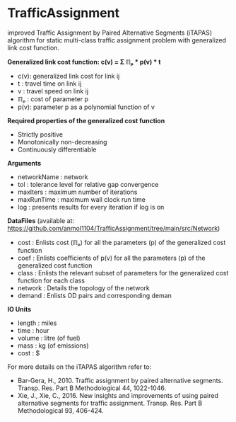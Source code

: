 # TrafficAssignment
improved Traffic Assignment by Paired Alternative Segments (iTAPAS) algorithm for static multi-class traffic assignment problem with generalized link cost function.

**Generalized link cost function: c(v) = Σ ℿₚ * p(v) * t**
-   c(v): generalized link cost for link ij
-   t   : travel time on link ij
-   v   : travel speed on link ij
-   ℿₚ  : cost of parameter p
-   p(v): parameter p as a polynomial function of v

**Required properties of the generalized cost function**
-   Strictly positive
-   Monotonically non-decreasing
-   Continuously differentiable

**Arguments**
-   networkName : network
-   tol         : tolerance level for relative gap convergence
-   maxIters    : maximum number of iterations
-   maxRunTime  : maximum wall clock run time
-   log         : presents results for every iteration if log is on

**DataFiles** (available at: https://github.com/anmol1104/TrafficAssignment/tree/main/src/Network)
-   cost    : Enlists cost (ℿₚ) for all the parameters (p) of the generalized cost function
-   coef    : Enlists coefficients of p(v) for all the parameters (p) of the generalized cost function
-   class   : Enlists the relevant subset of parameters for the generalized cost function for each class
-   network : Details the topology of the network
-   demand  : Enlists OD pairs and corresponding deman

**IO Units**
-   length  : miles
-   time    : hour
-   volume  : litre (of fuel)
-   mass    : kg (of emissions)
-   cost    : $

For more details on the iTAPAS algorithm refer to:
-   Bar-Gera, H., 2010. Traffic assignment by paired alternative segments. Transp. Res. Part B Methodological 44, 1022-1046.
-   Xie, J., Xie, C., 2016. New insights and improvements of using paired alternative segments for traffic assignment. Transp. Res. Part B Methodological 93, 406-424.
